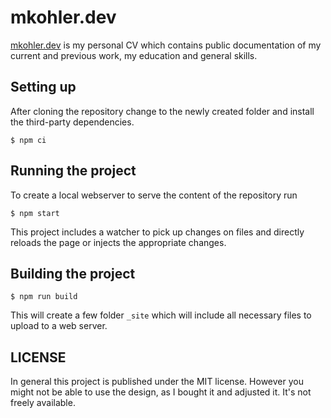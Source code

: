 mkohler.dev
===

[mkohler.dev](https://mkohler.dev) is my personal CV which contains public documentation of my current and previous work, my education and general skills.

Setting up
-----

After cloning the repository change to the newly created folder and install the third-party dependencies.

```
$ npm ci
```

Running the project
------

To create a local webserver to serve the content of the repository run

```
$ npm start
```

This project includes a watcher to pick up changes on files and directly reloads the page or injects the appropriate changes.

Building the project
-----

```
$ npm run build
```

This will create a few folder ```_site``` which will include all necessary files to upload to a web server.

LICENSE
-----

In general this project is published under the MIT license. However you might not be able to use the design, as I bought it and adjusted it. It's not freely available.
